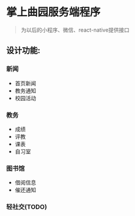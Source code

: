 # 掌上曲园服务端程序

> 为以后的小程序、微信、react-native提供接口

## 设计功能:
### 新闻
 - 首页新闻
 - 教务通知
 - 校园活动
### 教务
 - 成绩
 - 评教
 - 课表
 - 自习室
### 图书馆
 - 借阅信息
 - 催还通知
### 轻社交(TODO)
